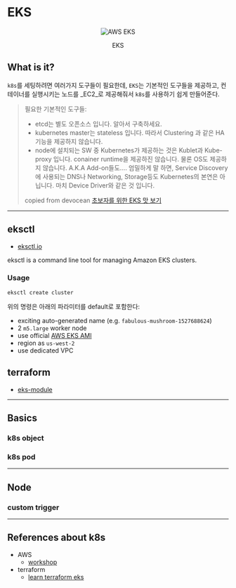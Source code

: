 # EKS

<center>
    <img src="https://d1.awsstatic.com/product-page-diagram_Amazon-EKS%402x.ddc48a43756bff3baead68406d3cac88b4151a7e.ddc48a43756bff3baead68406d3cac88b4151a7e.png" alt="AWS EKS">
    <p>EKS</p>
</center>

## What is it?

`k8s`를 세팅하려면 여러가지 도구들이 필요한데, `EKS`는 기본적인 도구들을 제공하고, 컨테이너를 실행시키는 노드를 _EC2_로 제공해줘서 `k8s`를 사용하기 쉽게 만들어준다. 

> 필요한 기본적인 도구들:
>
> - etcd는 별도 오픈소스 입니다. 알아서 구축하세요.
> - kubernetes master는 stateless 입니다. 따라서 Clustering 과 같은 HA  기능을 제공하지 않습니다.
> - node에 설치되는 SW 중 Kubernetes가 제공하는 것은 Kublet과 Kube-proxy  입니다. conainer runtime을 제공하진 않습니다. 물론 OS도 제공하지 않습니다.
> A.K.A Add-on들도.... 엄밀하게 말 하면, Service Discovery에 사용되는 DNS나 Networking, Storage등도 Kubernetes의 본연은 아닙니다. 마치 Device Driver와 같은 것 입니다.
>
> copied from devocean [초보자를 위한 EKS 맛 보기](https://devocean.sk.com/blog/techBoardDetail.do?ID=163578)
---

## eksctl

- [eksctl.io](https://eksctl.io/)

eksctl is a command line tool for managing Amazon EKS clusters.

### Usage

```shell
eksctl create cluster
```

위의 명령은 아래의 파라미터를 default로 포함한다:

- exciting auto-generated name (e.g. `fabulous-mushroom-1527688624`)
- 2 `m5.large` worker node
- use official [AWS EKS AMI](https://github.com/awslabs/amazon-eks-ami)
- region as `us-west-2`
- use dedicated VPC

## terraform

- [eks-module](https://registry.terraform.io/modules/terraform-aws-modules/eks/aws/latest)

---

## Basics

### k8s object

### k8s pod

---

## Node

### custom trigger

---

## References about k8s

- AWS
  - [workshop](https://awskrug.github.io/eks-workshop/introduction/)
- terraform
  - [learn terraform eks](https://learn.hashicorp.com/tutorials/terraform/eks)